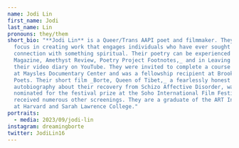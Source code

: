 ```yaml
---
name: Jodi Lin
first_name: Jodi
last_name: Lin
pronouns: they/them
short_bio: "**Jodi Lin** is a Queer/Trans AAPI poet and filmmaker. They find
  focus in creating work that engages individuals who have ever sought a
  connection with something spiritual. Their poetry can be experienced in _Olney
  Magazine, Amethyst Review, Poetry Project Footnotes,_ and in Leaving Beauty,
  their video diary on YouTube. They were invited to complete a course of study
  at Maysles Documentary Center and was a fellowship recipient at Brooklyn
  Poets. Their short film _Borte, Queen of Tibet,_ a fearlessly honest
  autobiography about their recovery from Schizo Affective Disorder, was
  nominated for the festival prize at the Soho International Film Festival and
  received numerous other screenings. They are a graduate of the ART Institute
  at Harvard and Sarah Lawrence College."
portraits:
  - media: 2023/09/jodi-lin
instagram: dreamingborte
twitter: JodiLin16
---
```

